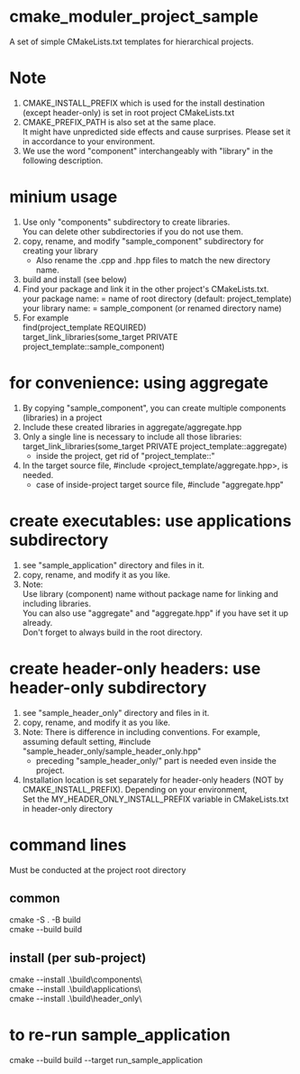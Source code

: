 # cmake_moduler_project_sample
A set of simple CMakeLists.txt templates for hierarchical projects.  

# Note
1. CMAKE_INSTALL_PREFIX which is used for the install destination (except header-only) is set in root project CMakeLists.txt  
2. CMAKE_PREFIX_PATH is also set at the same place.  
   It might have unpredicted side effects and cause surprises. Please set it in accordance to your environment.  
3. We use the word "component" interchangeably with "library" in the following description.  

# minium usage
1. Use only "components" subdirectory to create libraries.  
   You can delete other subdirectories if you do not use them.  
2. copy, rename, and modify "sample_component" subdirectory for creating your library  
   * Also rename the .cpp and .hpp files to match the new directory name.   
3. build and install (see below)  
4. Find your package and link it in the other project's CMakeLists.txt.    
   your package name: = name of root directory (default: project_template)  
   your library name: = sample_component (or renamed directory name)  
5. For example  
   find(project_template REQUIRED)  
   target_link_libraries(some_target PRIVATE project_template::sample_component)  

# for convenience: using aggregate
1. By copying "sample_component", you can create multiple components (libraries) in a project  
2. Include these created libraries in aggregate/aggregate.hpp  
3. Only a single line is necessary to include all those libraries:    
   target_link_libraries(some_target PRIVATE project_template::aggregate)  
   * inside the project, get rid of "project_template::"  
4. In the target source file, #include <project_template/aggregate.hpp>, is needed.  
   * case of inside-project target source file, #include "aggregate.hpp"  

# create executables: use applications subdirectory
1. see "sample_application" directory and files in it.  
2. copy, rename, and modify it as you like.  
3. Note:  
   Use library (component) name without package name for linking and including libraries.   
   You can also use "aggregate" and "aggregate.hpp" if you have set it up already.  
   Don't forget to always build in the root directory.  

# create header-only headers: use header-only subdirectory
1. see "sample_header_only" directory and files in it.  
2. copy, rename, and modify it as you like.  
3. Note: There is difference in including conventions. For example, assuming default setting, 
   #include "sample_header_only/sample_header_only.hpp"  
   * preceding "sample_header_only/" part is needed even inside the project.
4. Installation location is set separately for header-only headers (NOT by CMAKE_INSTALL_PREFIX). 
   Depending on your environment,  
   Set the MY_HEADER_ONLY_INSTALL_PREFIX variable in CMakeLists.txt in header-only directory  

# command lines
Must be conducted at the project root directory

## common
cmake -S . -B build  
cmake --build build  

## install (per sub-project)
cmake --install .\build\components\  
cmake --install .\build\applications\  
cmake --install .\build\header_only\  

# to re-run sample_application
cmake --build build --target run_sample_application